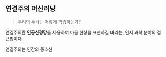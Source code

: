 ## 연결주의 머신러닝
> 우리의 두뇌는 어떻게 학습하는가?

연결주의란 **인공신경망**을 사용하여 마음 현상을 표현하길 바라는, 인지 과학 분야의 접근법이다.

연결주의는 인간의 중추신
<!--stackedit_data:
eyJoaXN0b3J5IjpbMjA2MTY4ODMwMCwxNDQzMTcwOTc3XX0=
-->